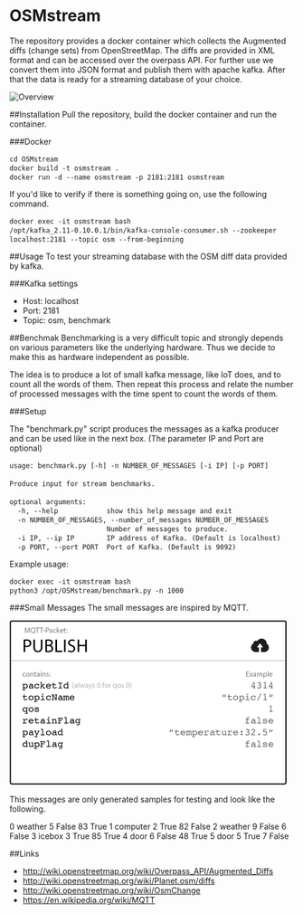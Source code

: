 # OSMstream
The repository provides a docker container which collects the Augmented diffs (change sets) from OpenStreetMap.
The diffs are provided in XML format and can be accessed over the overpass API. For further use we convert them into JSON format and publish them with apache kafka.
After that the data is ready for a streaming database of your choice.

![Overview](img/streaming_db.png)

##Installation
Pull the repository, build the docker container and run the container. 

###Docker
```shell
cd OSMstream
docker build -t osmstream .
docker run -d --name osmstream -p 2181:2181 osmstream
```

If you'd like to verify if there is something going on, use the following command.
```shell
docker exec -it osmstream bash
/opt/kafka_2.11-0.10.0.1/bin/kafka-console-consumer.sh --zookeeper localhost:2181 --topic osm --from-beginning
```


##Usage
To test your streaming database with the OSM diff data provided by kafka.

###Kafka settings
- Host:     localhost
- Port:     2181
- Topic:    osm, benchmark

##Benchmak
Benchmarking is a very difficult topic and strongly depends on various parameters like the underlying hardware.
Thus we decide to make this as hardware independent as possible. 

The idea is to produce a lot of small kafka message, like IoT does, and to count all the words of them. 
Then repeat this process and relate the number of processed messages with the time spent to count the words of them.

###Setup

The "benchmark.py" script produces the messages as a kafka producer and can be used like in the next box. (The parameter IP and Port are optional)

```shell
usage: benchmark.py [-h] -n NUMBER_OF_MESSAGES [-i IP] [-p PORT]

Produce input for stream benchmarks.

optional arguments:
  -h, --help            show this help message and exit
  -n NUMBER_OF_MESSAGES, --number_of_messages NUMBER_OF_MESSAGES
                        Number of messages to produce.
  -i IP, --ip IP        IP address of Kafka. (Default is localhost)
  -p PORT, --port PORT  Port of Kafka. (Default is 9092)
```


Example usage: 
```shell
docker exec -it osmstream bash
python3 /opt/OSMstream/benchmark.py -n 1000
```


###Small Messages
The small messages are inspired by MQTT.

![MQTT](img/publish_packet.png)

This messages are only generated samples for testing and look like the following.

0 weather 5 False 83 True
1 computer 2 True 82 False
2 weather 9 False 6 False
3 icebox 3 True 85 True
4 door 6 False 48 True
5 door 5 True 7 False



##Links
- http://wiki.openstreetmap.org/wiki/Overpass_API/Augmented_Diffs
- http://wiki.openstreetmap.org/wiki/Planet.osm/diffs
- http://wiki.openstreetmap.org/wiki/OsmChange
- https://en.wikipedia.org/wiki/MQTT
